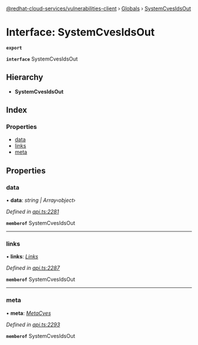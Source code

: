 [@redhat-cloud-services/vulnerabilities-client](../README.md) › [Globals](../globals.md) › [SystemCvesIdsOut](systemcvesidsout.md)

# Interface: SystemCvesIdsOut

**`export`** 

**`interface`** SystemCvesIdsOut

## Hierarchy

* **SystemCvesIdsOut**

## Index

### Properties

* [data](systemcvesidsout.md#data)
* [links](systemcvesidsout.md#links)
* [meta](systemcvesidsout.md#meta)

## Properties

###  data

• **data**: *string | Array‹object›*

*Defined in [api.ts:2281](https://github.com/RedHatInsights/javascript-clients/blob/master/packages/vulnerabilities/api.ts#L2281)*

**`memberof`** SystemCvesIdsOut

___

###  links

• **links**: *[Links](links.md)*

*Defined in [api.ts:2287](https://github.com/RedHatInsights/javascript-clients/blob/master/packages/vulnerabilities/api.ts#L2287)*

**`memberof`** SystemCvesIdsOut

___

###  meta

• **meta**: *[MetaCves](metacves.md)*

*Defined in [api.ts:2293](https://github.com/RedHatInsights/javascript-clients/blob/master/packages/vulnerabilities/api.ts#L2293)*

**`memberof`** SystemCvesIdsOut
